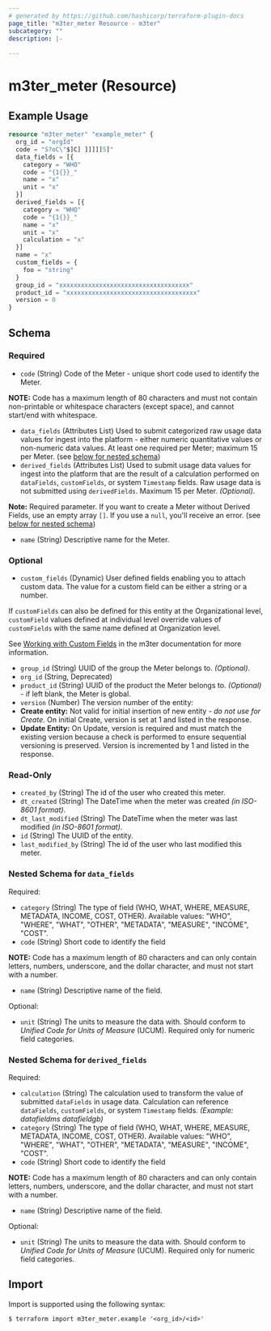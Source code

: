```yaml
---
# generated by https://github.com/hashicorp/terraform-plugin-docs
page_title: "m3ter_meter Resource - m3ter"
subcategory: ""
description: |-
  
---
```


# m3ter_meter (Resource)



## Example Usage

```terraform
resource "m3ter_meter" "example_meter" {
  org_id = "orgId"
  code = "S?oC\"$]C] ]]]]]5]"
  data_fields = [{
    category = "WHO"
    code = "{1{}}_"
    name = "x"
    unit = "x"
  }]
  derived_fields = [{
    category = "WHO"
    code = "{1{}}_"
    name = "x"
    unit = "x"
    calculation = "x"
  }]
  name = "x"
  custom_fields = {
    foo = "string"
  }
  group_id = "xxxxxxxxxxxxxxxxxxxxxxxxxxxxxxxxxxxx"
  product_id = "xxxxxxxxxxxxxxxxxxxxxxxxxxxxxxxxxxxx"
  version = 0
}
```

<!-- schema generated by tfplugindocs -->
## Schema

### Required

- `code` (String) Code of the Meter - unique short code used to identify the Meter.

**NOTE:** Code has a maximum length of 80 characters and must not contain non-printable or whitespace characters (except space), and cannot start/end with whitespace.
- `data_fields` (Attributes List) Used to submit categorized raw usage data values for ingest into the platform - either numeric quantitative values or non-numeric data values. At least one required per Meter; maximum 15 per Meter. (see [below for nested schema](#nestedatt--data_fields))
- `derived_fields` (Attributes List) Used to submit usage data values for ingest into the platform that are the result of a calculation performed on `dataFields`, `customFields`, or system `Timestamp` fields. Raw usage data is not submitted using `derivedFields`. Maximum 15 per Meter. *(Optional)*.

**Note:** Required parameter. If you want to create a Meter without Derived Fields, use an empty array `[]`. If you use a `null`, you'll receive an error. (see [below for nested schema](#nestedatt--derived_fields))
- `name` (String) Descriptive name for the Meter.

### Optional

- `custom_fields` (Dynamic) User defined fields enabling you to attach custom data. The value for a custom field can be either a string or a number.

If `customFields` can also be defined for this entity at the Organizational level, `customField` values defined at individual level override values of `customFields` with the same name defined at Organization level.

See [Working with Custom Fields](https://www.m3ter.com/docs/guides/creating-and-managing-products/working-with-custom-fields) in the m3ter documentation for more information.
- `group_id` (String) UUID of the group the Meter belongs to. *(Optional)*.
- `org_id` (String, Deprecated)
- `product_id` (String) UUID of the product the Meter belongs to. *(Optional)* - if left blank, the Meter is global.
- `version` (Number) The version number of the entity:
- **Create entity:** Not valid for initial insertion of new entity - *do not use for Create*. On initial Create, version is set at 1 and listed in the response.
- **Update Entity:**  On Update, version is required and must match the existing version because a check is performed to ensure sequential versioning is preserved. Version is incremented by 1 and listed in the response.

### Read-Only

- `created_by` (String) The id of the user who created this meter.
- `dt_created` (String) The DateTime when the meter was created *(in ISO-8601 format)*.
- `dt_last_modified` (String) The DateTime when the meter was last modified *(in ISO-8601 format)*.
- `id` (String) The UUID of the entity.
- `last_modified_by` (String) The id of the user who last modified this meter.

<a id="nestedatt--data_fields"></a>
### Nested Schema for `data_fields`

Required:

- `category` (String) The type of field (WHO, WHAT, WHERE, MEASURE, METADATA, INCOME, COST, OTHER).
Available values: "WHO", "WHERE", "WHAT", "OTHER", "METADATA", "MEASURE", "INCOME", "COST".
- `code` (String) Short code to identify the field

**NOTE:** Code has a maximum length of 80 characters and can only contain letters, numbers, underscore, and the dollar character, and must not start with a number.
- `name` (String) Descriptive name of the field.

Optional:

- `unit` (String) The units to measure the data with. Should conform to *Unified Code for Units of Measure* (UCUM). Required only for numeric field categories.


<a id="nestedatt--derived_fields"></a>
### Nested Schema for `derived_fields`

Required:

- `calculation` (String) The calculation used to transform the value of submitted `dataFields` in usage data. Calculation can reference `dataFields`, `customFields`, or system `Timestamp` fields. 
*(Example: datafieldms  datafieldgb)*
- `category` (String) The type of field (WHO, WHAT, WHERE, MEASURE, METADATA, INCOME, COST, OTHER).
Available values: "WHO", "WHERE", "WHAT", "OTHER", "METADATA", "MEASURE", "INCOME", "COST".
- `code` (String) Short code to identify the field

**NOTE:** Code has a maximum length of 80 characters and can only contain letters, numbers, underscore, and the dollar character, and must not start with a number.
- `name` (String) Descriptive name of the field.

Optional:

- `unit` (String) The units to measure the data with. Should conform to *Unified Code for Units of Measure* (UCUM). Required only for numeric field categories.

## Import

Import is supported using the following syntax:

```shell
$ terraform import m3ter_meter.example '<org_id>/<id>'
```
